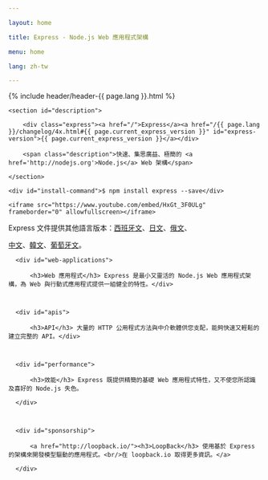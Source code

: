 ```yaml
---

layout: home

title: Express - Node.js Web 應用程式架構

menu: home

lang: zh-tw

---
```


<section id="home-content">

  {% include header/header-{{ page.lang }}.html %}

  <div id="overlay"></div>

  <div id="homepage-leftpane" class="pane">

    <section id="description">

        <div class="express"><a href="/">Express</a><a href="/{{ page.lang }}/changelog/4x.html#{{ page.current_express_version }}" id="express-version">{{ page.current_express_version }}</a></div>

        <span class="description">快速、集思廣益、極簡的 <a href='http://nodejs.org'>Node.js</a> Web 架構</span>

    </section>

    <div id="install-command">$ npm install express --save</div>

  </div>

  <div id="homepage-rightpane" class="pane">

    <iframe src="https://www.youtube.com/embed/HxGt_3F0ULg" frameborder="0" allowfullscreen></iframe>

  </div>

</section>



<section id="doc-langs" markdown="1">

  Express 文件提供其他語言版本：[西班牙文](/es)、[日文](/ja)、[俄文](/ru)、

[中文](/zh)、[韓文](/ko)、[葡萄牙文](/pt-br)。

</section>



<section id="intro">



  <div id="boxes" class="clearfix">

      <div id="web-applications">

          <h3>Web 應用程式</h3> Express 是最小又靈活的 Node.js Web 應用程式架構，為 Web 與行動式應用程式提供一組健全的特性。</div>



      <div id="apis">

          <h3>API</h3> 大量的 HTTP 公用程式方法與中介軟體供您支配，能夠快速又輕鬆的建立完整的 API。</div>



      <div id="performance">

          <h3>效能</h3> Express 既提供精簡的基礎 Web 應用程式特性，又不使您所認識及喜好的 Node.js 失色。

      </div>



      <div id="sponsorship">

          <a href="http://loopback.io/"><h3>LoopBack</h3> 使用基於 Express 的架構來開發模型驅動的應用程式。<br/>在 loopback.io 取得更多資訊。</a>

      </div>

  </div>



</section>



<!--

<section id="announcements">

  {% include announcement/announcement-{{ page.lang }}.md %}

</section>

-->

